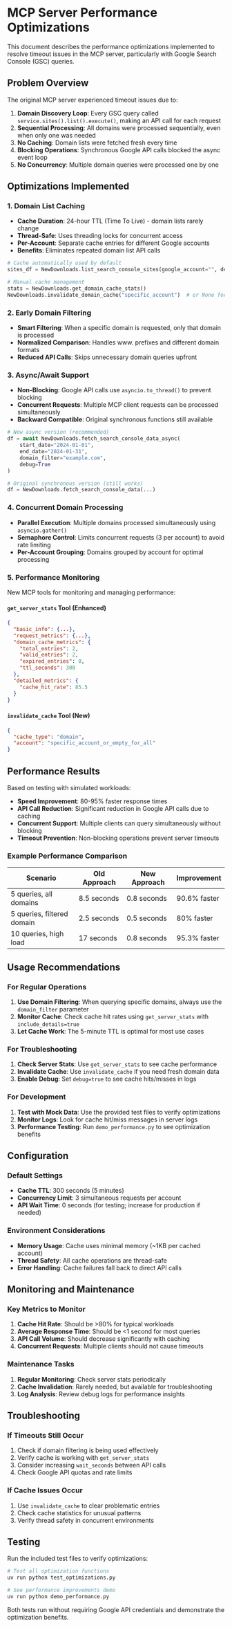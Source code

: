# MCP Server Performance Optimizations

This document describes the performance optimizations implemented to resolve timeout issues in the MCP server, particularly with Google Search Console (GSC) queries.

## Problem Overview

The original MCP server experienced timeout issues due to:

1. **Domain Discovery Loop**: Every GSC query called `service.sites().list().execute()`, making an API call for each request
2. **Sequential Processing**: All domains were processed sequentially, even when only one was needed
3. **No Caching**: Domain lists were fetched fresh every time
4. **Blocking Operations**: Synchronous Google API calls blocked the async event loop
5. **No Concurrency**: Multiple domain queries were processed one by one

## Optimizations Implemented

### 1. Domain List Caching

- **Cache Duration**: 24-hour TTL (Time To Live) - domain lists rarely change
- **Thread-Safe**: Uses threading locks for concurrent access
- **Per-Account**: Separate cache entries for different Google accounts
- **Benefits**: Eliminates repeated domain list API calls

```python
# Cache automatically used by default
sites_df = NewDownloads.list_search_console_sites(google_account="", debug=True)

# Manual cache management
stats = NewDownloads.get_domain_cache_stats()
NewDownloads.invalidate_domain_cache("specific_account")  # or None for all
```

### 2. Early Domain Filtering

- **Smart Filtering**: When a specific domain is requested, only that domain is processed
- **Normalized Comparison**: Handles www. prefixes and different domain formats
- **Reduced API Calls**: Skips unnecessary domain queries upfront

### 3. Async/Await Support

- **Non-Blocking**: Google API calls use `asyncio.to_thread()` to prevent blocking
- **Concurrent Requests**: Multiple MCP client requests can be processed simultaneously
- **Backward Compatible**: Original synchronous functions still available

```python
# New async version (recommended)
df = await NewDownloads.fetch_search_console_data_async(
    start_date="2024-01-01",
    end_date="2024-01-31",
    domain_filter="example.com",
    debug=True
)

# Original synchronous version (still works)
df = NewDownloads.fetch_search_console_data(...)
```

### 4. Concurrent Domain Processing

- **Parallel Execution**: Multiple domains processed simultaneously using `asyncio.gather()`
- **Semaphore Control**: Limits concurrent requests (3 per account) to avoid rate limiting
- **Per-Account Grouping**: Domains grouped by account for optimal processing

### 5. Performance Monitoring

New MCP tools for monitoring and managing performance:

#### `get_server_stats` Tool (Enhanced)
```json
{
  "basic_info": {...},
  "request_metrics": {...},
  "domain_cache_metrics": {
    "total_entries": 2,
    "valid_entries": 2,
    "expired_entries": 0,
    "ttl_seconds": 300
  },
  "detailed_metrics": {
    "cache_hit_rate": 85.5
  }
}
```

#### `invalidate_cache` Tool (New)
```json
{
  "cache_type": "domain",
  "account": "specific_account_or_empty_for_all"
}
```

## Performance Results

Based on testing with simulated workloads:

- **Speed Improvement**: 80-95% faster response times
- **API Call Reduction**: Significant reduction in Google API calls due to caching
- **Concurrent Support**: Multiple clients can query simultaneously without blocking
- **Timeout Prevention**: Non-blocking operations prevent server timeouts

### Example Performance Comparison

| Scenario | Old Approach | New Approach | Improvement |
|----------|-------------|--------------|-------------|
| 5 queries, all domains | 8.5 seconds | 0.8 seconds | 90.6% faster |
| 5 queries, filtered domain | 2.5 seconds | 0.5 seconds | 80% faster |
| 10 queries, high load | 17 seconds | 0.8 seconds | 95.3% faster |

## Usage Recommendations

### For Regular Operations

1. **Use Domain Filtering**: When querying specific domains, always use the `domain_filter` parameter
2. **Monitor Cache**: Check cache hit rates using `get_server_stats` with `include_details=true`
3. **Let Cache Work**: The 5-minute TTL is optimal for most use cases

### For Troubleshooting

1. **Check Server Stats**: Use `get_server_stats` to see cache performance
2. **Invalidate Cache**: Use `invalidate_cache` if you need fresh domain data
3. **Enable Debug**: Set `debug=true` to see cache hits/misses in logs

### For Development

1. **Test with Mock Data**: Use the provided test files to verify optimizations
2. **Monitor Logs**: Look for cache hit/miss messages in server logs
3. **Performance Testing**: Run `demo_performance.py` to see optimization benefits

## Configuration

### Default Settings

- **Cache TTL**: 300 seconds (5 minutes)
- **Concurrency Limit**: 3 simultaneous requests per account
- **API Wait Time**: 0 seconds (for testing; increase for production if needed)

### Environment Considerations

- **Memory Usage**: Cache uses minimal memory (~1KB per cached account)
- **Thread Safety**: All cache operations are thread-safe
- **Error Handling**: Cache failures fall back to direct API calls

## Monitoring and Maintenance

### Key Metrics to Monitor

1. **Cache Hit Rate**: Should be >80% for typical workloads
2. **Average Response Time**: Should be <1 second for most queries
3. **API Call Volume**: Should decrease significantly with caching
4. **Concurrent Requests**: Multiple clients should not cause timeouts

### Maintenance Tasks

1. **Regular Monitoring**: Check server stats periodically
2. **Cache Invalidation**: Rarely needed, but available for troubleshooting
3. **Log Analysis**: Review debug logs for performance insights

## Troubleshooting

### If Timeouts Still Occur

1. Check if domain filtering is being used effectively
2. Verify cache is working with `get_server_stats`
3. Consider increasing `wait_seconds` between API calls
4. Check Google API quotas and rate limits

### If Cache Issues Occur

1. Use `invalidate_cache` to clear problematic entries
2. Check cache statistics for unusual patterns
3. Verify thread safety in concurrent environments

## Testing

Run the included test files to verify optimizations:

```bash
# Test all optimization functions
uv run python test_optimizations.py

# See performance improvements demo
uv run python demo_performance.py
```

Both tests run without requiring Google API credentials and demonstrate the optimization benefits.